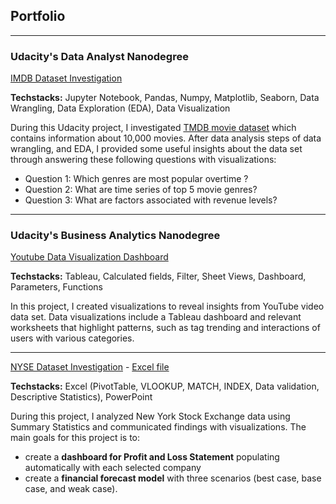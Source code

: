## Portfolio

---

### Udacity's Data Analyst Nanodegree

[IMDB Dataset Investigation](/udacity/imdb/imdb-movie.html)

**Techstacks:** Jupyter Notebook, Pandas, Numpy, Matplotlib, Seaborn, Data Wrangling, Data Exploration (EDA), Data Visualization

During this Udacity project, I investigated [TMDB movie dataset](https://www.kaggle.com/tmdb/tmdb-movie-metadata) which contains information about 10,000 movies. After data analysis steps of data wrangling, and EDA, I provided some useful insights about the data set through answering these following questions with visualizations:

- Question 1: Which genres are most popular overtime ?
- Question 2: What are time series of top 5 movie genres?
- Question 3: What are factors associated with revenue levels?

---
### Udacity's Business Analytics Nanodegree

[Youtube Data Visualization Dashboard](https://public.tableau.com/profile/van.anh.do#!/vizhome/Youtube_tableau/YoutubeVideoData?publish=yes)

**Techstacks:** Tableau, Calculated fields, Filter, Sheet Views, Dashboard, Parameters, Functions

In this project, I created visualizations to reveal insights from YouTube video data set. Data visualizations include a Tableau dashboard and relevant worksheets that highlight patterns, such as tag trending and interactions of users with various categories.

---
[NYSE Dataset Investigation](/udacity/nyse/nyse.pdf) - [Excel file](/udacity/nyse/nyse.xlsx)

**Techstacks:** Excel (PivotTable, VLOOKUP, MATCH, INDEX, Data validation, Descriptive Statistics), PowerPoint

During this project, I analyzed New York Stock Exchange data using Summary Statistics and communicated findings with visualizations. The main goals for this project is to:

- create a **dashboard for Profit and Loss Statement** populating automatically with each selected company
- create a **financial forecast model** with three scenarios (best case, base case, and weak case).
